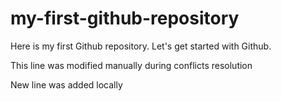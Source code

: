 # my-first-github-repository
Here is my first Github repository. Let's get started with Github. 

This line was modified manually during conflicts resolution

New line was added locally 
